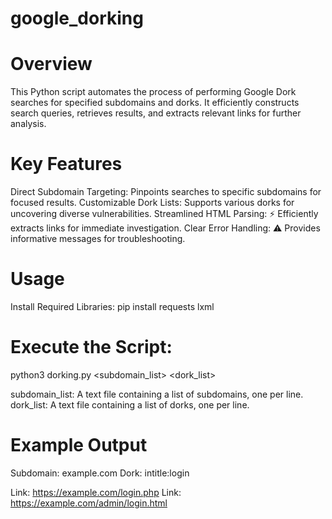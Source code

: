 # google_dorking

# Overview
This Python script automates the process of performing Google Dork searches for specified subdomains and dorks. It efficiently constructs search queries, retrieves results, and extracts relevant links for further analysis.

# Key Features
Direct Subdomain Targeting: Pinpoints searches to specific subdomains for focused results.
Customizable Dork Lists: Supports various dorks for uncovering diverse vulnerabilities.
Streamlined HTML Parsing: ⚡️ Efficiently extracts links for immediate investigation.
Clear Error Handling: ⚠️ Provides informative messages for troubleshooting.

# Usage
Install Required Libraries:
pip install requests lxml

# Execute the Script:

python3 dorking.py <subdomain_list> <dork_list>

subdomain_list: A text file containing a list of subdomains, one per line.
dork_list: A text file containing a list of dorks, one per line.

# Example Output
Subdomain: example.com
Dork: intitle:login

Link: https://example.com/login.php
Link: https://example.com/admin/login.html

